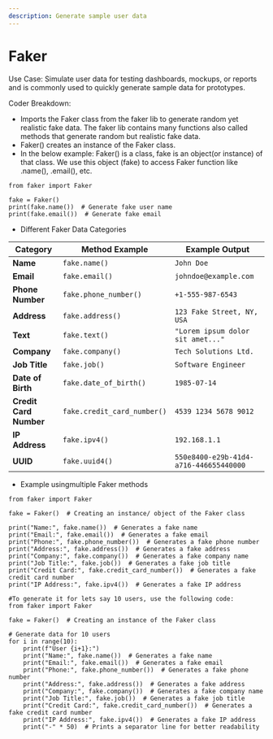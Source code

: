 ```yaml
---
description: Generate sample user data
---
```


# Faker

Use Case: Simulate user data for testing dashboards, mockups, or reports and is commonly used to quickly generate sample data for prototypes.&#x20;

Coder Breakdown:

* Imports the Faker class from the faker lib to generate random yet realistic fake data. The faker lib contains many functions also called methods that generate random but realistic fake data.&#x20;
* Faker() creates an instance of the Faker class.
* In the below example: Faker() is a class, fake is an object(or instance) of that class. We use this object (fake) to access Faker function like .name(), .email(), etc.&#x20;

```
from faker import Faker

fake = Faker()
print(fake.name())  # Generate fake user name
print(fake.email())  # Generate fake email
```

* Different Faker Data Categories

| **Category**           | **Method Example**          | **Example Output**                     |
| ---------------------- | --------------------------- | -------------------------------------- |
| **Name**               | `fake.name()`               | `John Doe`                             |
| **Email**              | `fake.email()`              | `johndoe@example.com`                  |
| **Phone Number**       | `fake.phone_number()`       | `+1-555-987-6543`                      |
| **Address**            | `fake.address()`            | `123 Fake Street, NY, USA`             |
| **Text**               | `fake.text()`               | `"Lorem ipsum dolor sit amet..."`      |
| **Company**            | `fake.company()`            | `Tech Solutions Ltd.`                  |
| **Job Title**          | `fake.job()`                | `Software Engineer`                    |
| **Date of Birth**      | `fake.date_of_birth()`      | `1985-07-14`                           |
| **Credit Card Number** | `fake.credit_card_number()` | `4539 1234 5678 9012`                  |
| **IP Address**         | `fake.ipv4()`               | `192.168.1.1`                          |
| **UUID**               | `fake.uuid4()`              | `550e8400-e29b-41d4-a716-446655440000` |

* Example usingmultiple Faker methods&#x20;

```
from faker import Faker

fake = Faker()  # Creating an instance/ object of the Faker class

print("Name:", fake.name())  # Generates a fake name
print("Email:", fake.email())  # Generates a fake email
print("Phone:", fake.phone_number())  # Generates a fake phone number
print("Address:", fake.address())  # Generates a fake address
print("Company:", fake.company())  # Generates a fake company name
print("Job Title:", fake.job())  # Generates a fake job title
print("Credit Card:", fake.credit_card_number())  # Generates a fake credit card number
print("IP Address:", fake.ipv4())  # Generates a fake IP address

#To generate it for lets say 10 users, use the following code:
from faker import Faker

fake = Faker()  # Creating an instance of the Faker class

# Generate data for 10 users
for i in range(10):
    print(f"User {i+1}:")
    print("Name:", fake.name())  # Generates a fake name
    print("Email:", fake.email())  # Generates a fake email
    print("Phone:", fake.phone_number())  # Generates a fake phone number
    print("Address:", fake.address())  # Generates a fake address
    print("Company:", fake.company())  # Generates a fake company name
    print("Job Title:", fake.job())  # Generates a fake job title
    print("Credit Card:", fake.credit_card_number())  # Generates a fake credit card number
    print("IP Address:", fake.ipv4())  # Generates a fake IP address
    print("-" * 50)  # Prints a separator line for better readability
```
